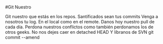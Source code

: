 #Git Nuestro

Git nuestro que estás en los repos.
Santificados sean tus commits
Venga a nosotros tu log.
En el local como en el remote.
Danos hoy nuestro pull de cada día.
Perdona nuestros conflictos 
como también perdonamos los de otros geeks.
No nos dejes caer en detached HEAD
Y líbranos de SVN
git commit --amend